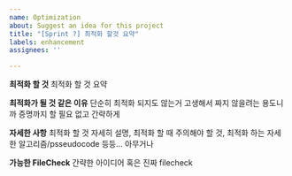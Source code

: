 ```yaml
---
name: Optimization
about: Suggest an idea for this project
title: "[Sprint ?] 최적화 할것 요약"
labels: enhancement
assignees: ''

---
```


<!-- 이슈에 프로젝트 꼭 할당하기!! -->
<!-- 다 못 채우겠으면 일단 이슈는 올리고 draft 레이블 달기 -->
**최적화 할 것**
최적화 할 것 요약

**최적화가 될 것 같은 이유**
단순히 최적화 되지도 않는거 고생해서 짜지 않을려는 용도니까 증명까지 할 필요 없고 간략하게

**자세한 사항**
최적화 할 것 자세히 설명, 최적화 할 때 주의해야 할 것, 최적화 하는 자세한 알고리즘/psseudocode 등등... 아무거나

**가능한 FileCheck**
간략한 아이디어 혹은 진짜 filecheck
